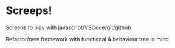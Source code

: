 # Screeps!

Screeps to play with javascript/VSCode/git/github

Refactor/new framework with functional & behaviour tree in mind
